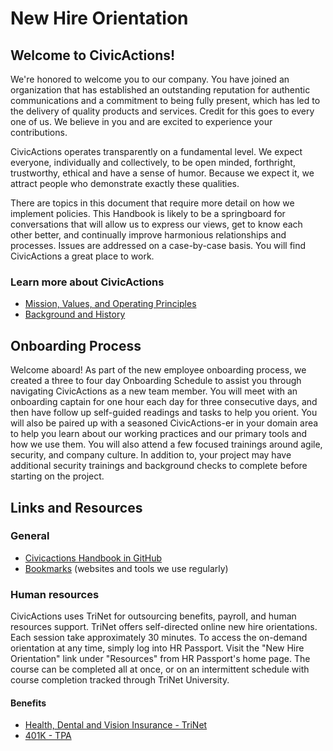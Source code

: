 # New Hire Orientation

## Welcome to CivicActions!

We're honored to welcome you to our company. You have joined an organization that has established an outstanding reputation for authentic communications and a commitment to being fully present, which has led to the delivery of quality products and services. Credit for this goes to every one of us. We believe in you and are excited to experience your contributions.

CivicActions operates transparently on a fundamental level. We expect everyone, individually and collectively, to be open minded, forthright, trustworthy, ethical and have a sense of humor. Because we expect it, we attract people who demonstrate exactly these qualities.

There are topics in this document that require more detail on how we implement policies. This Handbook is likely to be a springboard for conversations that will allow us to express our views, get to know each other better, and continually improve harmonious relationships and processes. Issues are addressed on a case-by-case basis. You will find CivicActions a great place to work.

### Learn more about CivicActions

- [Mission, Values, and Operating Principles](../02-about-us/mission-values-operating-principles.md)
- [Background and History](../02-about-us/background-and-history.md)

## Onboarding Process

Welcome aboard! As part of the new employee onboarding process, we created a three to four day Onboarding Schedule to assist you through navigating CivicActions as a new team member. You will meet with an onboarding captain for one hour each day for three consecutive days, and then have follow up self-guided readings and tasks to help you orient. You will also be paired up with a seasoned CivicActions-er in your domain area to help you learn about our working practices and our primary tools and how we use them. You will also attend a few focused trainings around agile, security, and company culture. In addition to, your project may have additional security trainings and background checks to complete before starting on the project. 

## Links and Resources

### General

- [Civicactions Handbook in GitHub](https://github.com/CivicActions/handbook/blob/master/README.md)
- [Bookmarks](../04-how-we-work/bookmarks.md) (websites and tools we use regularly)

### Human resources

CivicActions uses TriNet for outsourcing benefits, payroll, and human resources support. TriNet offers self-directed online new hire orientations. Each session take approximately 30 minutes. To access the on-demand orientation at any time, simply log into HR Passport. Visit the "New Hire Orientation" link under "Resources" from HR Passport's home page. The course can be completed all at once, or on an intermittent schedule with course completion tracked through TriNet University.

#### Benefits

- [Health, Dental and Vision Insurance - TriNet](https://login.trinet.com)
- [401K - TPA](https://www.retirementaccountlogin.net/turningpoint/)
